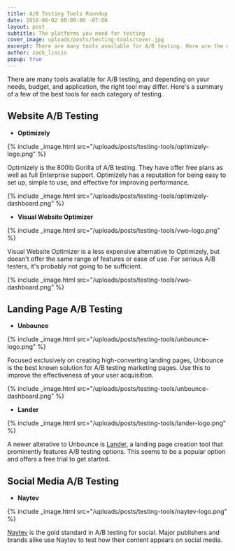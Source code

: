 ```yaml
---
title: A/B Testing Tools Roundup
date: 2016-06-02 00:00:00 -07:00
layout: post
subtitle: The platforms you need for testing
cover_image: uploads/posts/testing-tools/cover.jpg
excerpt: There are many tools available for A/B testing. Here are the ones you need.
author: zack_liscio
popup: true
---
```


There are many tools available for A/B testing, and depending on your needs, budget, and application, the right tool may differ. Here's a summary of a few of the best tools for each category of testing.

## Website A/B Testing

* **Optimizely**

{% include _image.html src="/uploads/posts/testing-tools/optimizely-logo.png" %}

Optimizely is the 800lb Gorilla of A/B testing. They have offer free plans as well as full Enterprise support. Optimizely has a reputation for being easy to set up, simple to use, and effective for improving performance.

{% include _image.html src="/uploads/posts/testing-tools/optimizely-dashboard.png" %}

* **Visual Website Optimizer**

{% include _image.html src="/uploads/posts/testing-tools/vwo-logo.png" %}

Visual Website Optimizer is a less expensive alternative to Optimizely, but doesn't offer the same range of features or ease of use. For serious A/B testers, it's probably not going to be sufficient.

{% include _image.html src="/uploads/posts/testing-tools/vwo-dashboard.png" %}

## Landing Page A/B Testing

* **Unbounce**

{% include _image.html src="/uploads/posts/testing-tools/unbounce-logo.png" %}

Focused exclusively on creating high-converting landing pages, Unbounce is the best known solution for A/B testing marketing pages. Use this to improve the effectiveness of your user acquisition.

{% include _image.html src="/uploads/posts/testing-tools/unbounce-dashboard.png" %}

* **Lander**

{% include _image.html src="/uploads/posts/testing-tools/lander-logo.png" %}

A newer alterative to Unbounce is [Lander](http://www.landerapp.com), a landing page creation tool that prominently features A/B testing options. This seems to be a popular option and offers a free trial to get started.

## Social Media A/B Testing

* **Naytev**

{% include _image.html src="/uploads/posts/testing-tools/naytev-logo.png" %}

[Naytev](https://www.naytev.com) is the gold standard in A/B testing for social. Major publishers and brands alike use Naytev to test how their content appears on social media.